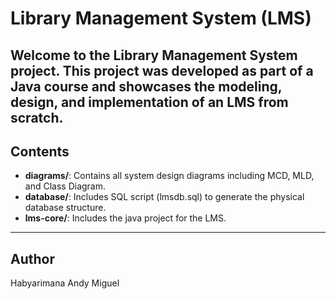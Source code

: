 # Library Management System (LMS)

Welcome to the Library Management System project. This project was developed as part of a Java course and showcases the modeling, design, and implementation of an LMS from scratch.
---
## Contents
- **diagrams/**: Contains all system design diagrams including MCD, MLD, and Class Diagram.
- **database/**: Includes SQL script (lmsdb.sql) to generate the physical database structure.
- **lms-core/**: Includes the java project for the LMS.

---
## Author

Habyarimana Andy Miguel  
